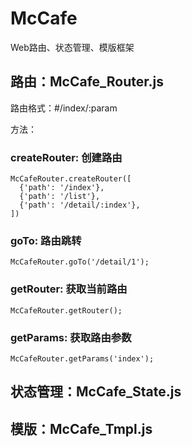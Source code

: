 # McCafe
Web路由、状态管理、模版框架

##  路由：McCafe_Router.js

路由格式：#/index/:param

方法：

###  createRouter: 创建路由
  
    McCafeRouter.createRouter([
      {'path': '/index'},
      {'path': '/list'},
      {'path': '/detail/:index'},
    ])
    
###  goTo: 路由跳转
  
    McCafeRouter.goTo('/detail/1');
  
###  getRouter: 获取当前路由
  
    McCafeRouter.getRouter();
  
###  getParams: 获取路由参数
  
    McCafeRouter.getParams('index');

##  状态管理：McCafe_State.js

##  模版：McCafe_Tmpl.js
